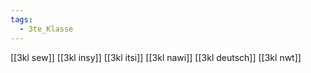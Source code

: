 ```yaml
---
tags:
  - 3te_Klasse
---
```

[[3kl sew]]
[[3kl insy]]
[[3kl itsi]]
[[3kl nawi]]
[[3kl deutsch]]
[[3kl nwt]]